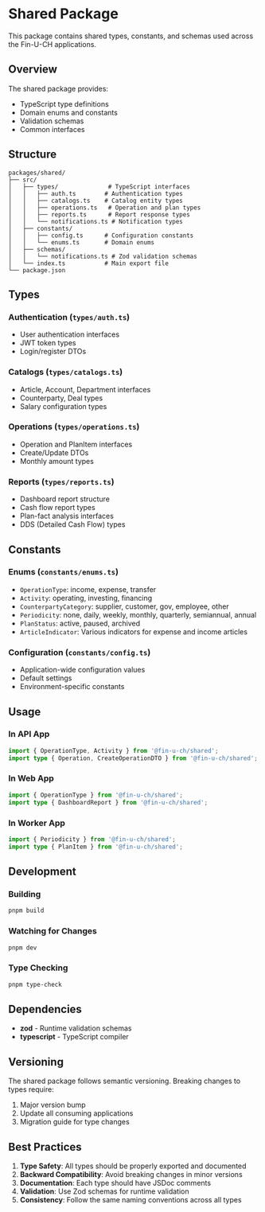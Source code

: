 # Shared Package

This package contains shared types, constants, and schemas used across the Fin-U-CH applications.

## Overview

The shared package provides:

- TypeScript type definitions
- Domain enums and constants
- Validation schemas
- Common interfaces

## Structure

```
packages/shared/
├── src/
│   ├── types/              # TypeScript interfaces
│   │   ├── auth.ts        # Authentication types
│   │   ├── catalogs.ts    # Catalog entity types
│   │   ├── operations.ts   # Operation and plan types
│   │   ├── reports.ts      # Report response types
│   │   └── notifications.ts # Notification types
│   ├── constants/
│   │   ├── config.ts      # Configuration constants
│   │   └── enums.ts       # Domain enums
│   ├── schemas/
│   │   └── notifications.ts # Zod validation schemas
│   └── index.ts           # Main export file
└── package.json
```

## Types

### Authentication (`types/auth.ts`)

- User authentication interfaces
- JWT token types
- Login/register DTOs

### Catalogs (`types/catalogs.ts`)

- Article, Account, Department interfaces
- Counterparty, Deal types
- Salary configuration types

### Operations (`types/operations.ts`)

- Operation and PlanItem interfaces
- Create/Update DTOs
- Monthly amount types

### Reports (`types/reports.ts`)

- Dashboard report structure
- Cash flow report types
- Plan-fact analysis interfaces
- DDS (Detailed Cash Flow) types

## Constants

### Enums (`constants/enums.ts`)

- `OperationType`: income, expense, transfer
- `Activity`: operating, investing, financing
- `CounterpartyCategory`: supplier, customer, gov, employee, other
- `Periodicity`: none, daily, weekly, monthly, quarterly, semiannual, annual
- `PlanStatus`: active, paused, archived
- `ArticleIndicator`: Various indicators for expense and income articles

### Configuration (`constants/config.ts`)

- Application-wide configuration values
- Default settings
- Environment-specific constants

## Usage

### In API App

```typescript
import { OperationType, Activity } from '@fin-u-ch/shared';
import type { Operation, CreateOperationDTO } from '@fin-u-ch/shared';
```

### In Web App

```typescript
import { OperationType } from '@fin-u-ch/shared';
import type { DashboardReport } from '@fin-u-ch/shared';
```

### In Worker App

```typescript
import { Periodicity } from '@fin-u-ch/shared';
import type { PlanItem } from '@fin-u-ch/shared';
```

## Development

### Building

```bash
pnpm build
```

### Watching for Changes

```bash
pnpm dev
```

### Type Checking

```bash
pnpm type-check
```

## Dependencies

- **zod** - Runtime validation schemas
- **typescript** - TypeScript compiler

## Versioning

The shared package follows semantic versioning. Breaking changes to types require:

1. Major version bump
2. Update all consuming applications
3. Migration guide for type changes

## Best Practices

1. **Type Safety**: All types should be properly exported and documented
2. **Backward Compatibility**: Avoid breaking changes in minor versions
3. **Documentation**: Each type should have JSDoc comments
4. **Validation**: Use Zod schemas for runtime validation
5. **Consistency**: Follow the same naming conventions across all types
